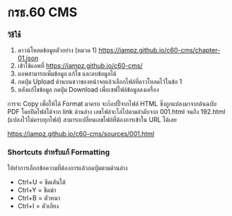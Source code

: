 # กรธ.60 CMS

### วิธีใช้
1. ดาวน์โหลดข้อมูลตัวอย่าง (หมวด 1)
https://iampz.github.io/c60-cms/chapter-01.json
2. เข้าใช้แอพที่ https://iampz.github.io/c60-cms/
3. แอพสามารถเพิ่มข้อมูล แก้ไข และลบข้อมูลได้
4. กดปุ่ม Upload ด้านบนขวาของหน้าจอแล้วเลือกไฟล์ที่ดาวโหลดไว้ในข้อ 1
5. หลังแก้ไขข้อมูล กดปุ่ม Download เพื่อเซฟไฟล์ข้อมูลลงเครื่อง

การจะ Copy เพื่อให้ได้ Format มาครบ จะก๊อปปี้จากไฟล์ HTML ซึ่งถูกแปลงมาจากต้นฉบับ PDF โดยปิดไฟล์ได้จาก link ด้านล่าง เลขไฟล์จะไล่ไปตามลำดับจาก 001.html จนถึง 192.html (แปลงไว้ไม่ครบทุกไฟล์) สามารถเปลี่ยนเลขไฟล์ที่ต้องการเข้าใน URL ได้เลย

https://iampz.github.io/c60-cms/sources/001.html

### Shortcuts สำหรับแก้ Formatting
ให้ทำการเลือกข้อความที่ต้องการแล้วกดปุ่มตามด้านล่าง
- Ctrl+U = ขีดเส้นใต้
- Ctrl+Y = ขีดฆ่า
- Ctrl+B = ตัวหนา
- Ctrl+I = ตัวเอียง
